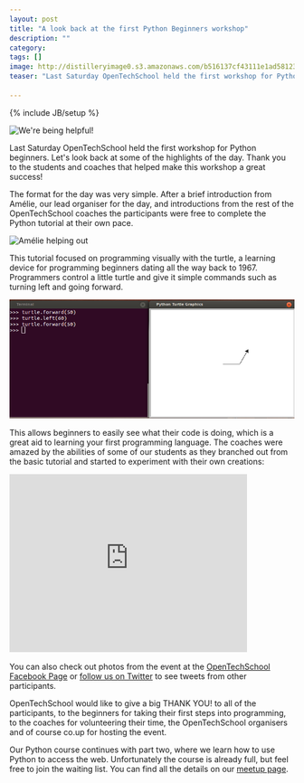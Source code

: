 ```yaml
---
layout: post
title: "A look back at the first Python Beginners workshop"
description: ""
category: 
tags: []
image: http://distilleryimage0.s3.amazonaws.com/b516137cf43111e1ad5812313804842c_7.jpg
teaser: "Last Saturday OpenTechSchool held the first workshop for Python beginners. Let's look back at some of the highlights of the day. Thank you to the students and coaches that helped make this workshop a great success!"

---
```


{% include JB/setup %}

![We're being helpful!](http://distilleryimage0.s3.amazonaws.com/b516137cf43111e1ad5812313804842c_7.jpg)

Last Saturday OpenTechSchool held the first workshop for Python beginners. Let's look back at some of the highlights of the day. Thank you to the students and coaches that helped make this workshop a great success!

The format for the day was very simple. After a brief introduction from Amélie, our lead organiser for the day, and introductions from the rest of the OpenTechSchool coaches the participants were free to complete the Python tutorial at their own pace.

![Amélie helping out](http://distilleryimage2.s3.amazonaws.com/86fec6d0f43311e182c522000a1cdf5f_7.jpg)

This tutorial focused on programming visually with the turtle, a learning device for programming beginners dating all the way back to 1967. Programmers control a little turtle and give it simple commands such as turning left and going forward.

![A simple turtle example](/assets/content/2012-09-01-turtle.png)

This allows beginners to easily see what their code is doing, which is a great aid to learning your first programming language. The coaches were amazed by the abilities of some of our students as they branched out from the basic tutorial and started to experiment with their own creations:

<iframe width="420" height="315" src="http://www.youtube.com/embed/jdZIPoXmH-4" frameborder="0" allowfullscreen="true"> </iframe>

You can also check out photos from the event at the [OpenTechSchool Facebook Page](http://www.facebook.com/OpenTechSchool/app_117253525089050) or [follow us on Twitter](https://twitter.com/OpenTechSchool) to see tweets from other participants.

OpenTechSchool would like to give a big THANK YOU! to all of the participants, to the beginners for taking their first steps into programming, to the coaches for volunteering their time, the OpenTechSchool organisers and of course co.up for hosting the event.

Our Python course continues with part two, where we learn how to use Python to access the web. Unfortunately the course is already full, but feel free to join the waiting list. You can find all the details on our [meetup page](http://www.meetup.com/opentechschool/events/80593922/).
